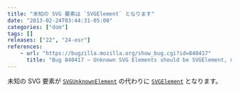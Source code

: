 ```yaml
---
title: "未知の SVG 要素は `SVGElement` となります"
date: "2013-02-24T03:44:31-05:00"
categories: ["dom"]
tags: []
releases: ["22", "24-esr"]
references:
    - url: "https://bugzilla.mozilla.org/show_bug.cgi?id=840417"
      title: "Bug 840417 – Unknown SVG Elements should be SVGElement, not SVGUnknownElement"
---
```

未知の SVG 要素が [`SVGUnknownElement`](https://developer.mozilla.org/docs/Web/API/SVGUnknownElement) の代わりに [`SVGElement`](https://developer.mozilla.org/docs/Web/API/SVGElement) となります。
